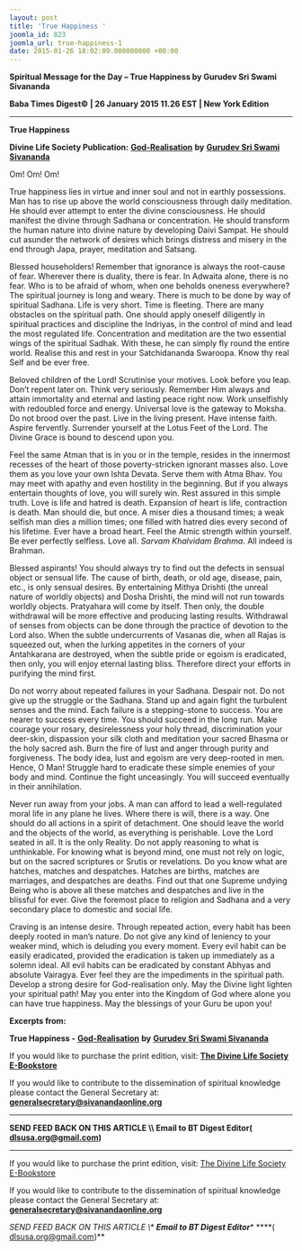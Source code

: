```yaml
---
layout: post
title: 'True Happiness '
joomla_id: 823
joomla_url: true-happiness-1
date: 2015-01-26 18:02:09.000000000 +00:00
---
```

  

















































**Spiritual Message for the Day – True Happiness by Gurudev Sri Swami Sivananda**

**Baba Times Digest© | 26 January 2015 11.26 EST | New York Edition**

* * *  


**True Happiness**

**Divine Life Society Publication:** [**God-Realisation**](http://www.dlshq.org/discourse/aug2014.htm) **by** [**Gurudev Sri Swami Sivananda**](http://www.dlshq.org/saints/siva.htm)

Om! Om! Om!

True happiness lies in virtue and inner soul and not in earthly possessions. Man has to rise up above the world consciousness through daily meditation. He should ever attempt to enter the divine consciousness. He should manifest the divine through Sadhana or concentration. He should transform the human nature into divine nature by developing Daivi Sampat. He should cut asunder the network of desires which brings distress and misery in the end through Japa, prayer, meditation and Satsang.

Blessed householders! Remember that ignorance is always the root-cause of fear. Wherever there is duality, there is fear. In Adwaita alone, there is no fear. Who is to be afraid of whom, when one beholds oneness everywhere? The spiritual journey is long and weary. There is much to be done by way of spiritual Sadhana. Life is very short. Time is fleeting. There are many obstacles on the spiritual path. One should apply oneself diligently in spiritual practices and discipline the Indriyas, in the control of mind and lead the most regulated life. Concentration and meditation are the two essential wings of the spiritual Sadhak. With these, he can simply fly round the entire world. Realise this and rest in your Satchidananda Swaroopa. Know thy real Self and be ever free.

Beloved children of the Lord! Scrutinise your motives. Look before you leap. Don’t repent later on. Think very seriously. Remember Him always and attain immortality and eternal and lasting peace right now. Work unselfishly with redoubled force and energy. Universal love is the gateway to Moksha. Do not brood over the past. Live in the living present. Have intense faith. Aspire fervently. Surrender yourself at the Lotus Feet of the Lord. The Divine Grace is bound to descend upon you.

Feel the same Atman that is in you or in the temple, resides in the innermost recesses of the heart of those poverty-stricken ignorant masses also. Love them as you love your own Ishta Devata. Serve them with Atma Bhav. You may meet with apathy and even hostility in the beginning. But if you always entertain thoughts of love, you will surely win. Rest assured in this simple truth. Love is life and hatred is death. Expansion of heart is life, contraction is death. Man should die, but once. A miser dies a thousand times; a weak selfish man dies a million times; one filled with hatred dies every second of his lifetime. Ever have a broad heart. Feel the Atmic strength within yourself. Be ever perfectly selfless. Love all. _Sarvam Khalvidam Brahma_. All indeed is Brahman.

Blessed aspirants! You should always try to find out the defects in sensual object or sensual life. The cause of birth, death, or old age, disease, pain, etc., is only sensual desires. By entertaining Mithya Drishti (the unreal nature of worldly objects) and Dosha Drishti, the mind will not run towards worldly objects. Pratyahara will come by itself. Then only, the double withdrawal will be more effective and producing lasting results. Withdrawal of senses from objects can be done through the practice of devotion to the Lord also. When the subtle undercurrents of Vasanas die, when all Rajas is squeezed out, when the lurking appetites in the corners of your Antahkarana are destroyed, when the subtle pride or egoism is eradicated, then only, you will enjoy eternal lasting bliss. Therefore direct your efforts in purifying the mind first.

Do not worry about repeated failures in your Sadhana. Despair not. Do not give up the struggle or the Sadhana. Stand up and again fight the turbulent senses and the mind. Each failure is a stepping-stone to success. You are nearer to success every time. You should succeed in the long run. Make courage your rosary, desirelessness your holy thread, discrimination your deer-skin, dispassion your silk cloth and meditation your sacred Bhasma or the holy sacred ash. Burn the fire of lust and anger through purity and forgiveness. The body idea, lust and egoism are very deep-rooted in men. Hence, O Man! Struggle hard to eradicate these simple enemies of your body and mind. Continue the fight unceasingly. You will succeed eventually in their annihilation.

Never run away from your jobs. A man can afford to lead a well-regulated moral life in any plane he lives. Where there is will, there is a way. One should do all actions in a spirit of detachment. One should leave the world and the objects of the world, as everything is perishable. Love the Lord seated in all. It is the only Reality. Do not apply reasoning to what is unthinkable. For knowing what is beyond mind, one must not rely on logic, but on the sacred scriptures or Srutis or revelations. Do you know what are hatches, matches and despatches. Hatches are births, matches are marriages, and despatches are deaths. Find out that one Supreme undying Being who is above all these matches and despatches and live in the blissful for ever. Give the foremost place to religion and Sadhana and a very secondary place to domestic and social life.

Craving is an intense desire. Through repeated action, every habit has been deeply rooted in man’s nature. Do not give any kind of leniency to your weaker mind, which is deluding you every moment. Every evil habit can be easily eradicated, provided the eradication is taken up immediately as a solemn ideal. All evil habits can be eradicated by constant Abhyas and absolute Vairagya. Ever feel they are the impediments in the spiritual path. Develop a strong desire for God-realisation only. May the Divine light lighten your spiritual path! May you enter into the Kingdom of God where alone you can have true happiness. May the blessings of your Guru be upon you!

**Excerpts from:**



**True Happiness -** [**God-Realisation**](http://www.dlshq.org/discourse/aug2014.htm) **by** [**Gurudev Sri Swami Sivananda**](http://www.dlshq.org/saints/siva.htm)

If you would like to purchase the print edition, visit: **[The Divine Life Society E-Bookstore](http://www.dlshq.org/download/download.htm)**

If you would like to contribute to the dissemination of spiritual knowledge please contact the General Secretary at: [](mailto:%20%3Cscript%20type=%27text/javascript%27%3E%20%3C%21--%20var%20prefix%20=%20%27ma%27%20+%20%27il%27%20+%20%27to%27;%20var%20path%20=%20%27hr%27%20+%20%27ef%27%20+%20%27=%27;%20var%20addy57016%20=%20%27generalsecretary%27%20+%20%27@%27;%20addy57016%20=%20addy57016%20+%20%27sivanandaonline%27%20+%20%27.%27%20+%20%27org%27;%20document.write%28%27%3Ca%20%27%20+%20path%20+%20%27%5C%27%27%20+%20prefix%20+%20%27:%27%20+%20addy57016%20+%20%27%5C%27%3E%27%29;%20document.write%28addy57016%29;%20document.write%28%27%3C%5C/a%3E%27%29;%20//--%3E%5Cn%20%3C/script%3E%3Cscript%20type=%27text/javascript%27%3E%20%3C%21--%20document.write%28%27%3Cspan%20style=%5C%27display:%20none;%5C%27%3E%27%29;%20//--%3E%20%3C/script%3EThis%20email%20address%20is%20being%20protected%20from%20spambots.%20You%20need%20JavaScript%20enabled%20to%20view%20it.%20%3Cscript%20type=%27text/javascript%27%3E%20%3C%21--%20document.write%28%27%3C/%27%29;%20document.write%28%27span%3E%27%29;%20//--%3E%20%3C/script%3E?subject=Contribution%20to%20Dissemination%20of%20Spiritual%20Knowledge) **generalsecretary@sivanandaonline.org**

****

**SEND FEED BACK ON THIS ARTICLE \\\ Email to BT Digest Editor[](mailto:%20%3Cscript%20type=%27text/javascript%27%3E%20%3C%21--%20var%20prefix%20=%20%27ma%27%20+%20%27il%27%20+%20%27to%27;%20var%20path%20=%20%27hr%27%20+%20%27ef%27%20+%20%27=%27;%20var%20addy72654%20=%20%27dlsusa.org%27%20+%20%27@%27;%20addy72654%20=%20addy72654%20+%20%27gmail%27%20+%20%27.%27%20+%20%27com%27;%20document.write%28%27%3Ca%20%27%20+%20path%20+%20%27%5C%27%27%20+%20prefix%20+%20%27:%27%20+%20addy72654%20+%20%27%5C%27%3E%27%29;%20document.write%28addy72654%29;%20document.write%28%27%3C%5C/a%3E%27%29;%20//--%3E%5Cn%20%3C/script%3E%3Cscript%20type=%27text/javascript%27%3E%20%3C%21--%20document.write%28%27%3Cspan%20style=%5C%27display:%20none;%5C%27%3E%27%29;%20//--%3E%20%3C/script%3EThis%20email%20address%20is%20being%20protected%20from%20spambots.%20You%20need%20JavaScript%20enabled%20to%20view%20it.%20%3Cscript%20type=%27text/javascript%27%3E%20%3C%21--%20document.write%28%27%3C/%27%29;%20document.write%28%27span%3E%27%29;%20//--%3E%20%3C/script%3E?subject=DLS%20Posts)( [dlsusa.org@gmail.com](mailto:dlsusa.org@gmail.com))**



* * *



  

If you would like to purchase the print edition, visit: [The Divine Life Society E-Bookstore](http://www.dlshq.org/download/download.htm)

If you would like to contribute to the dissemination of spiritual knowledge please contact the General Secretary at: **[generalsecretary@sivanandaonline.org](mailto:generalsecretary@sivanandaonline.org)**

**SEND FEED BACK ON THIS ARTICLE \\\**  **Email to BT Digest Editor**** [](mailto:%20%3Cscript%20type=%27text/javascript%27%3E%20%3C%21--%20var%20prefix%20=%20%27ma%27%20+%20%27il%27%20+%20%27to%27;%20var%20path%20=%20%27hr%27%20+%20%27ef%27%20+%20%27=%27;%20var%20addy72654%20=%20%27dlsusa.org%27%20+%20%27@%27;%20addy72654%20=%20addy72654%20+%20%27gmail%27%20+%20%27.%27%20+%20%27com%27;%20document.write%28%27%3Ca%20%27%20+%20path%20+%20%27%5C%27%27%20+%20prefix%20+%20%27:%27%20+%20addy72654%20+%20%27%5C%27%3E%27%29;%20document.write%28addy72654%29;%20document.write%28%27%3C%5C/a%3E%27%29;%20//--%3E%5Cn%20%3C/script%3E%3Cscript%20type=%27text/javascript%27%3E%20%3C%21--%20document.write%28%27%3Cspan%20style=%5C%27display:%20none;%5C%27%3E%27%29;%20//--%3E%20%3C/script%3EThis%20email%20address%20is%20being%20protected%20from%20spambots.%20You%20need%20JavaScript%20enabled%20to%20view%20it.%20%3Cscript%20type=%27text/javascript%27%3E%20%3C%21--%20document.write%28%27%3C/%27%29;%20document.write%28%27span%3E%27%29;%20//--%3E%20%3C/script%3E?subject=DLS%20Posts)****( [dlsusa.org@gmail.com](mailto:dlsusa.org@gmail.com))**  
